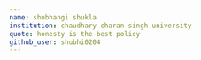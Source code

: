 ```yaml
---
name: shubhangi shukla 
institution: chaudhary charan singh university 
quote: honesty is the best policy
github_user: shubhi0204
---
```

